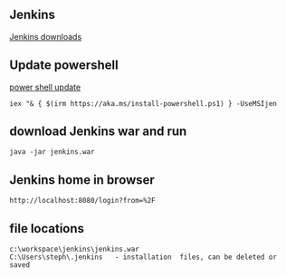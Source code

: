 ## Jenkins

[Jenkins downloads](https://jenkins.io/download)

## Update powershell
[power shell update](https://www.addictivetips.com/windows-tips/update-to-powershell-7-0-on-windows-10/)

```
iex "& { $(irm https://aka.ms/install-powershell.ps1) } -UseMSIjen
```

## download Jenkins war and run
```
java -jar jenkins.war
```

## Jenkins home in browser
```
http://localhost:8080/login?from=%2F
```
## file locations

```
c:\workspace\jenkins\jenkins.war
C:\Users\steph\.jenkins   - installation  files, can be deleted or saved
```
